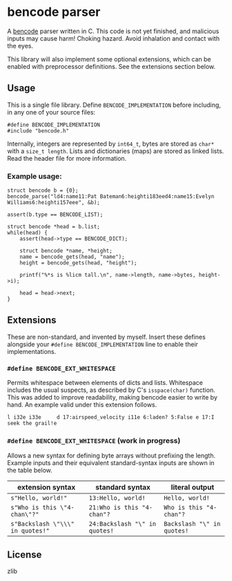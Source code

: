 # bencode parser

A [bencode](https://en.wikipedia.org/wiki/Bencode) parser written in C. This code is not yet finished, and malicious inputs may cause harm! Choking hazard. Avoid inhalation and contact with the eyes.

This library will also implement some optional extensions, which can be enabled with preprocessor definitions. See the extensions section below.

## Usage

This is a single file library. Define `BENCODE_IMPLEMENTATION` before including, in any one of your source files:

	#define BENCODE_IMPLEMENTATION
	#include "bencode.h"

Internally, integers are represented by `int64_t`, bytes are stored as `char*` with a `size_t length`. Lists and dictionaries (maps) are stored as linked lists. Read the header file for more information.

### Example usage:

	struct bencode b = {0};
	bencode_parse("ld4:name11:Pat Bateman6:heighti183eed4:name15:Evelyn Williams6:heighti157eee", &b);

	assert(b.type == BENCODE_LIST);
	
	struct bencode *head = b.list;
	while(head) {
		assert(head->type == BENCODE_DICT);
		
		struct bencode *name, *height;
		name = bencode_gets(head, "name");
		height = bencode_gets(head, "height");
		
		printf("%*s is %licm tall.\n", name->length, name->bytes, height->i);
		
		head = head->next;
	}

## Extensions

These are non-standard, and invented by myself. Insert these defines alongside your `#define BENCODE_IMPLEMENTATION` line to enable their implementations.

### `#define BENCODE_EXT_WHITESPACE`

Permits whitespace between elements of dicts and lists. Whitespace includes the usual suspects, as described by C's `isspace(char)` function. This was added to improve readability, making bencode easier to write by hand. An example valid under this extension follows.

`l i32e i33e     d 17:airspeed_velocity i11e 6:laden? 5:False e 17:I seek the grail!e`

### `#define BENCODE_EXT_WHITESPACE` (work in progress)

Allows a new syntax for defining byte arrays without prefixing the length. Example inputs and their equivalent standard-syntax inputs are shown in the table below.

| extension syntax                 | standard syntax                | literal output
| -------------------------------- | ------------------------------ | ---------------
| `s"Hello, world!"`               | `13:Hello, world!`             | `Hello, world!`
| `s"Who is this \"4-chan\"?"`     | `21:Who is this "4-chan"?`     | `Who is this "4-chan"?`
| `s"Backslash \"\\\" in quotes!"` | `24:Backslash "\" in quotes!`  | `Backslash "\" in quotes!`

## License

zlib